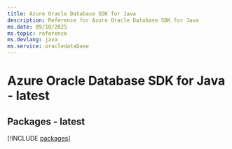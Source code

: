 ```yaml
---
title: Azure Oracle Database SDK for Java
description: Reference for Azure Oracle Database SDK for Java
ms.date: 09/10/2025
ms.topic: reference
ms.devlang: java
ms.service: oracledatabase
---
```

# Azure Oracle Database SDK for Java - latest
## Packages - latest
[!INCLUDE [packages](oracle-database-index.md)]